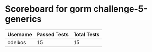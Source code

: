 # Scoreboard for gorm challenge-5-generics

| Username   | Passed Tests | Total Tests |
|------------|--------------|-------------|
| odelbos | 15 | 15 |
